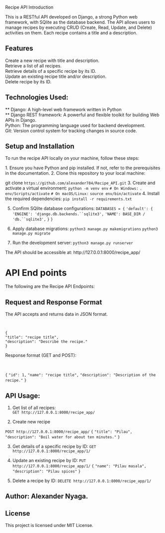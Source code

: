 Recipe API
Introduction
<p> This is a RESTful API developed on Django, a strong Python web framework, with SQlite as the database backend. The API allows users to manage recipes by executing CRUD (Create, Read, Update, and Delete) activities on them. Each recipe contains a title and a description.</p>

## Features

Create a new recipe  with title and description. <br>
Retrieve a list of all recipes.<br>
Retrieve details of a specific recipe by its ID.<br>
Update an existing recipe  title and/or description.<br>
Delete recipe by its ID.<br>

## Technologies Used:

** Django: A high-level web framework written in Python<br>
** Django REST framework: A powerful and flexible toolkit for building Web APIs in Django.<br>
Python: The programming language used for backend development.<br>
Git: Version control system for tracking changes in source code.<br>

## Setup and Installation
<p>To run the recipe API locally on your machine, follow these steps:</p>
1. Ensure you have Python and pip installed. If not, refer to the prerequisites in the documentation.
2. Clone this repository to your local machine:

  git clone `https://github.com/alexander784/Recipe_API.git`
3. Create and activate a virtual environment:
  `python -m venv env`
`# On Windows:`
`. env/Scripts/activate`
`# On macOS/Linux:`
`source env/bin/activate`
4. Install the required dependencies:
   `pip install -r requirements.txt`

5. Confirm SQlite database configurations:
`DATABASES = {`
    `'default': {`
        `'ENGINE': 'django.db.backends.``sqlite3',`
        `'NAME': BASE_DIR / 'db.``sqlite3',`
    `}`
`}`

1. Apply database migrations:
`python3 manage.py makemigrations`
`python3 manage.py migrate`

2. Run the development server:
`python3 manage.py runserver`

<p>The API should be accessible at: http://127.0.0.1:8000/recipe_app/</p>

# API End points
<p> The following are the Recipe API Endpoints:</p>


## Request and Response Format
<p>The API accepts and returns data in JSON format.</p> <br>

`{`<br>
    `"title": "recipe title",`<br>
    `"description": "Describe the recipe."`<br>
`}`

<p>Response format (GET and POST):</p> <br>

`{`
    `"id": 1,`
    `"name": "recipe title",`
    `"description": "Description of the recipe."`
`}`

## API Usage:
1. Get list of all recipes: <br>
`GET http://127.0.0.1:8000/recipe_app/`

2. Create new recipe <br>

`POST http://127.0.0.1:8000/recipe_app/`
`{`
    `"title": "Pilau",`
    `"description": "Boil water for about ten minutes."`
`}`

3. Get details of a specific recipe by ID:
`GET http://127.0.0.1:8000/recipe_app/1/` 

4. Update an existing recipe by ID:
`PUT http://127.0.0.1:8000/recipe_app/1/`
`{`
    `"name": "Pilau masala",`
    `"description": "Pilau spices"`
`}`

5. Delete a recipe by ID:
`DELETE http://127.0.0.1:8000/recipe_app/1/`

## <p> Author: Alexander Nyaga.</p>

## License 
This project is licensed under MIT License.
























